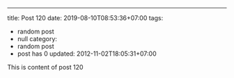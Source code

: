 ---
title: Post 120
date: 2019-08-10T08:53:36+07:00
tags:
  - random post
  - null
category:
  - random post
  - post has 0
updated: 2012-11-02T18:05:31+07:00

This is content of post 120